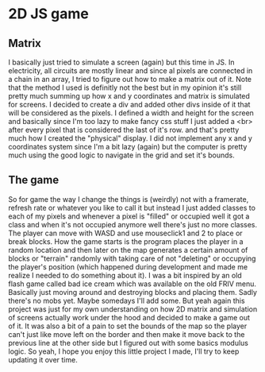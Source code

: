 # 2D JS game

## Matrix
I basically just tried to simulate a screen (again) but this time in JS. In electricity, all circuits are mostly linear and since al pixels are connected in a chain in an array,
I tried to figure out how to make a matrix out of it. Note that the method I used is definitly not the best but in my opinion it's still pretty much summing up how
x and y coordinates and matrix is simulated for screens. I decided to create a div and added other divs inside of it that will be considered as the pixels.
I defined a width and height for the screen and basically since I'm too lazy to make fancy css stuff I just added a \<br\> after every pixel that is considered the last of it's
row. and that's pretty much how I created the "physical" display. I did not implement any x and y coordinates system since I'm a bit lazy (again) but the computer is pretty
much using the good logic to navigate in the grid and set it's bounds.

## The game
So for game the way I change the things is (weirdly) not with a framerate, refresh rate or whatever you like to call it but instead I just added classes to each of my pixels
and whenever a pixel is "filled" or occupied well it got a class and when it's not occupied anymore well there's just no more classes. The player can move with WASD and use mouseclick1 and 2
to place or break blocks. How the game starts is the program places the player in a random location and then later on the map generates a certain amount of blocks or "terrain" randomly
with taking care of not "deleting" or occupying the player's position (which happened during development and made me realize I needed to do something about it). I was a bit inspired
by an old flash game called bad ice cream which was available on the old FRIV menu. Basically just moving around and destroying blocks and placing them. Sadly there's no mobs yet. 
Maybe somedays I'll add some. But yeah again this project was just for my own understanding on how 2D matrix and simulation of screens actually work under the hood and decided
to make a game out of it. It was also a bit of a pain to set the bounds of the map so the player can't just like move left on the border and then make it move back to the previous line
at the other side but I figured out with some basics modulus logic. So yeah, I hope you enjoy this little project I made, I'll try to keep updating it over time.
